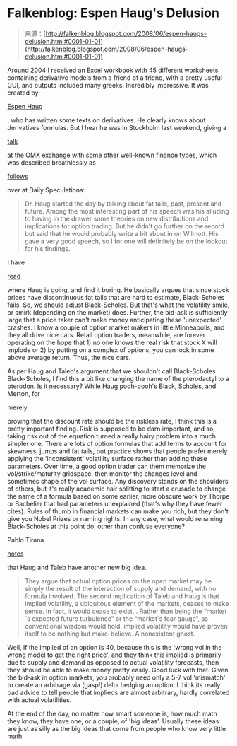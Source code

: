 <!--yml
category: 未分类
date: 2024-05-12 23:13:57
-->

# Falkenblog: Espen Haug's Delusion

> 来源：[http://falkenblog.blogspot.com/2008/06/espen-haugs-delusion.html#0001-01-01](http://falkenblog.blogspot.com/2008/06/espen-haugs-delusion.html#0001-01-01)

Around 2004 I received an Excel workbook with 45 different worksheets containing derivative models from a friend of a friend, with a pretty useful GUI, and outputs included many greeks. Incredibly impressive. It was created by

[Espen Haug](http://www.espenhaug.com/articles.html)

, who has written some texts on derivatives. He clearly knows about derivatives formulas. But I hear he was in Stockholm last weekend, giving a

[talk](http://omxnordicexchange.com/derivativesweek)

at the OMX exchange with some other well-known finance types, which was described breathlessly as

[follows](http://www.dailyspeculations.com/wordpress/?p=2980)

over at Daily Speculations:

> Dr. Haug started the day by talking about fat tails, past, present and future. Among the most interesting part of his speech was his alluding to having in the drawer some theories on new distributions and implications for option trading. But he didn't go further on the record but said that he would probably write a bit about in on Wilmott. His gave a very good speech, so I for one will definitely be on the lookout for his findings.

I have

[read](http://papers.ssrn.com/sol3/papers.cfm?abstract_id=1012075)

where Haug is going, and find it boring. He basically argues that since stock prices have discontinuous fat tails that are hard to estimate, Black-Scholes fails. So, we should adjust Black-Scholes. But that's what the volatility smile, or smirk (depending on the market) does. Further, the bid-ask is sufficiently large that a price taker can't make money anticipating these 'unexpected' crashes. I know a couple of option market makers in little Minneapolis, and they all drive nice cars. Retail option traders, meanwhile, are forever operating on the hope that 1) no one knows the real risk that stock X will implode or 2) by putting on a complex of options, you can lock in some above average return. Thus, the nice cars.

As per Haug and Taleb's argument that we shouldn't call Black-Scholes Black-Scholes, I find this a bit like changing the name of the pterodactyl to a pterodon. Is it necessary? While Haug pooh-pooh's Black, Scholes, and Merton, for

merely

proving that the discount rate should be the riskless rate, I think this is a pretty important finding. Risk is supposed to be darn important, and so, taking risk out of the equation turned a really hairy problem into a much simpler one. There are lots of option formulas that add terms to account for skewness, jumps and fat tails, but practice shows that people prefer merely applying the 'inconsistent' volatility surface rather than adding these parameters. Over time, a good option trader can them memorize the vol/strike/maturity gridspace, then monitor the changes level and sometimes shape of the vol surface. Any discovery stands on the shoulders of others, but it's really academic hair splitting to start a crusade to change the name of a formula based on some earlier, more obscure work by Thorpe or Bachelier that had parameters unexplained (that's why they have fewer cites). Rules of thumb in financial markets can make you rich, but they don't give you Nobel Prizes or naming rights. In any case, what would renaming Black-Scholes at this point do, other than confuse everyone?

Pablo Tirana

[notes](http://www.portfolio.com/views/blogs/market-movers/2007/11/08/has-nassim-taleb-killed-black-scholes)

that Haug and Taleb have another new big idea.

> They argue that actual option prices on the open market may be simply the result of the interaction of supply and demand, with no formula involved. The second implication of Taleb and Haug is that implied volatility, a ubiquitous element of the markets, ceases to make sense. In fact, it would cease to exist... Rather than being the “market´s expected future turbulence” or the “market´s fear gauge”, as conventional wisdom would hold, implied volatility would have proven itself to be nothing but make-believe. A nonexistent ghost.

Well, if the implied of an option is 40, because this is the 'wrong vol in the wrong model to get the right price', and they think this implied is primarily due to supply and demand as opposed to actual volatility forecasts, then they should be able to make money pretty easily. Good luck with that. Given the bid-ask in option markets, you probably need only a 5-7 vol 'mismatch' to create an arbitrage via (gasp!) delta hedging an option. I think its really bad advice to tell people that implieds are almost arbitrary, hardly correlated with actual volatilities.

At the end of the day, no matter how smart someone is, how much math they know, they have one, or a couple, of 'big ideas'. Usually these ideas are just as silly as the big ideas that come from people who know very little math.